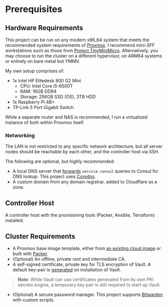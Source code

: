 # Prerequisites

## Hardware Requirements

This project can be run on any modern x86_64 system that meets the recommended system
requirements of [Proxmox](https://pve.proxmox.com/wiki/System_Requirements). I
recommend mini-SFF workstations such as those from [Project
TinyMiniMicro](https://www.servethehome.com/introducing-project-tinyminimicro-home-lab-revolution/).
Alternatively, you may choose to run the cluster on a different hypervisor, on
ARM64 systems or entirely on bare metal but YMMV.

My own setup comprises of:

- 1x Intel HP Elitedesk 800 G2 Mini
    - CPU: Intel Core i5-6500T
    - RAM: 16GB DDR4
    - Storage: 256GB SSD (OS), 3TB HDD
- 1x Raspberry Pi 4B+
- TP-Link 5 Port Gigabit Switch

While a separate router and NAS is recommended, I run a virtualized instance of
both within Proxmox itself.

### Networking

The LAN is not restricted to any specific network architecture, but all server
nodes should be reachable by each other, and the controller host via SSH.

The following are optional, but highly recommended:

- A local DNS server that
  [forwards](https://developer.hashicorp.com/consul/tutorials/networking/dns-forwarding)
  `service.consul` queries to Consul for DNS lookup. This project uses
  [Coredns](roles/coredns.md).
- A custom domain from any domain registrar, added to Cloudflare as a zone.

## Controller Host

A controller host with the provisioning tools (Packer, Ansible, Terraform) installed.

## Cluster Requirements

- A Proxmox base image template, either from [an existing cloud
  image](images/cloud_image.md) or built with [Packer](images/packer.md).
- (Optional) An offline, private root and intermediate CA.
- A self-signed certificate, private key for TLS encryption of Vault. A default
  key-pair is
  [generated](https://github.com/hashicorp/vault/blob/main/.release/linux/postinst)
  on installation of Vault.

>**Note**: While Vault can use certificates generated from its own PKI secrets
>engine, a temporary key pair is still required to start up Vault.

- (Optional) A secure password manager. This project supports [Bitwarden](https://bitwarden.com/) with
  custom scripts.
